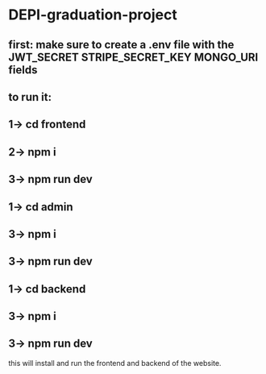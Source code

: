 # DEPI-graduation-project

## first: make sure to create a .env file with the JWT_SECRET STRIPE_SECRET_KEY MONGO_URI fields
## to run it:
## 1-> cd frontend
## 2-> npm i
## 3-> npm run dev

## 1-> cd admin
## 3-> npm i
## 3-> npm run dev

## 1-> cd backend
## 3-> npm i
## 3-> npm run dev

this will install and run the frontend and backend of the website.
